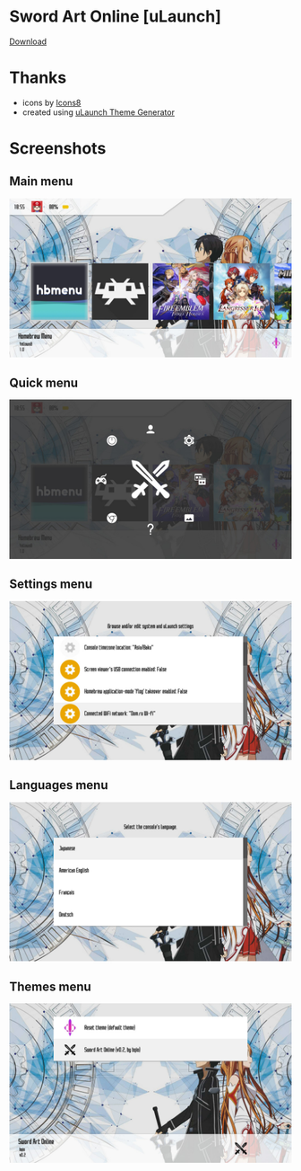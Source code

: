 # Sword Art Online [uLaunch]
[Download](https://github.com/bqio/ulaunch-sao/releases)

# Thanks
* icons by <a target="_blank" href="https://icons8.com">Icons8</a>
* created using [uLaunch Theme Generator](https://bqio.ru/ulaunch-theme-generator)

# Screenshots

## Main menu
![Main menu](screenshots/MainMenu.jpg)

## Quick menu
![Quick menu](screenshots/QuickMenu.jpg)

## Settings menu
![Settings menu](screenshots/SettingsMenu.jpg)

## Languages menu
![Languages menu](screenshots/LanguagesMenu.jpg)

## Themes menu
![Themes menu](screenshots/ThemesMenu.jpg)
